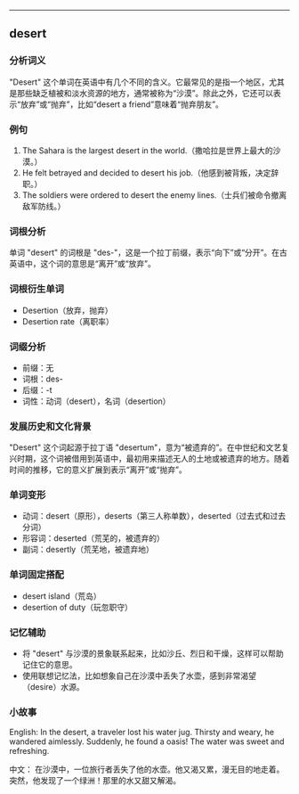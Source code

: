 
---------------
## desert
### 分析词义
"Desert" 这个单词在英语中有几个不同的含义。它最常见的是指一个地区，尤其是那些缺乏植被和淡水资源的地方，通常被称为“沙漠”。除此之外，它还可以表示“放弃”或“抛弃”，比如“desert a friend”意味着“抛弃朋友”。

### 例句
1. The Sahara is the largest desert in the world.（撒哈拉是世界上最大的沙漠。）
2. He felt betrayed and decided to desert his job.（他感到被背叛，决定辞职。）
3. The soldiers were ordered to desert the enemy lines.（士兵们被命令撤离敌军防线。）

### 词根分析
单词 "desert" 的词根是 "des-"，这是一个拉丁前缀，表示“向下”或“分开”。在古英语中，这个词的意思是“离开”或“放弃”。

### 词根衍生单词
- Desertion（放弃，抛弃）
- Desertion rate（离职率）

### 词缀分析
- 前缀：无
- 词根：des-
- 后缀：-t
- 词性：动词（desert），名词（desertion）

### 发展历史和文化背景
"Desert" 这个词起源于拉丁语 "desertum"，意为“被遗弃的”。在中世纪和文艺复兴时期，这个词被借用到英语中，最初用来描述无人的土地或被遗弃的地方。随着时间的推移，它的意义扩展到表示“离开”或“抛弃”。

### 单词变形
- 动词：desert（原形），deserts（第三人称单数），deserted（过去式和过去分词）
- 形容词：deserted（荒芜的，被遗弃的）
- 副词：desertly（荒芜地，被遗弃地）

### 单词固定搭配
- desert island（荒岛）
- desertion of duty（玩忽职守）

### 记忆辅助
- 将 "desert" 与沙漠的景象联系起来，比如沙丘、烈日和干燥，这样可以帮助记住它的意思。
- 使用联想记忆法，比如想象自己在沙漠中丢失了水壶，感到非常渴望（desire）水源。

### 小故事
English: 
In the desert, a traveler lost his water jug. Thirsty and weary, he wandered aimlessly. Suddenly, he found a oasis! The water was sweet and refreshing.

中文：
在沙漠中，一位旅行者丢失了他的水壶。他又渴又累，漫无目的地走着。突然，他发现了一个绿洲！那里的水又甜又解渴。


